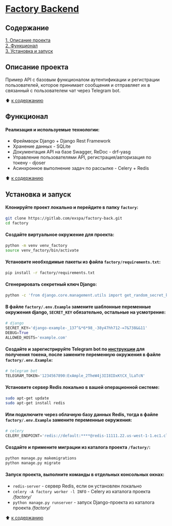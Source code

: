 # [Factory Backend]()


## Содержание

[1. Описание проекта](README.md#Описание-проекта)  
[2. Функционал](README.md#Функционал)  
[3. Установка и запуск](README.md#Установка-и-запуск)  


## Описание проекта

Пример API с базовым функционалом аутентификации и регистрации пользователей, которое принимает сообщения и отправляет их в связанный с пользователем чат через Telegram bot.

:arrow_up: [к содержанию](README.md#Содержание)


## Функционал

#### Реализация и используемые технологии:

- Фреймворк Django + Django Rest Framework
- Хранение данных - SQLite
- Документация API на базе Swagger, ReDoc - drf-yasg
- Управление пользователями API, регистрация/авторизация по токену - djoser
- Асинхронное выполнение задач по рассылке - Celery + Redis

:arrow_up: [к содержанию](README.md#Содержание)


## Установка и запуск

#### Клонируйте проект локально и перейдите в папку `factory`:

```bash
git clone https://gitlab.com/exspa/factory-back.git
cd factory
```

#### Создайте виртуальное окружение для проекта:

```bash
python -m venv venv_factory
source venv_factory/bin/activate
```

#### Установите необходимые пакеты из файла `factory/requirements.txt`:
```bash
pip install -r factory/requirements.txt 
```

#### Сгенерировать секретный ключ Django:

```bash
python -c 'from django.core.management.utils import get_random_secret_key; print(get_random_secret_key())'
```

#### В файле `factory/.env.Example` замените шаблонные переменные окружения django, `SECRET_KEY` обязательно, остальные на усмотрение:

```python
# django
SECRET_KEY='django-example-_137^&*6*98_-38y47hh712-=7&738&&11'
DEBUG=True
ALLOWED_HOSTS='example.com'
```

#### Создайте и зарегистрируйте Telegram bot по [инструкции](https://core.telegram.org/bots/features#botfather) для получения токена, после замените переменную окружения в файле `factory/.env.Example`:

```python
# telegram bot
TELEGRAM_TOKEN='1234567890:ExAmple_2TheW4j3II8IDxKtCX_lLaTcN'
```

#### Установите сервер Redis локально в вашей операционной системе:

```bash
sudo apt-get update  
sudo apt-get install redis  
```

#### Или подключите через облачную базу данных Redis, тогда в файле `factory/.env.Example` замените переменные окружения:

```python
# celery
CELERY_ENDPOINT='redis://default:****@redis-11111.22.us-west-1-1.ec1.cloud.example.com:11111'
```

#### Создайте и примените миграции из каталога проекта `/factory/`:
```bash
python manage.py makemigrations 
python manage.py migrate 
```

#### Запуск проекта, выполните команды в отдельных консольных окнах:

 - `redis-server` - сервер Redis, если он установлен локально  
 - `celery -A factory worker -l INFO` - Celery из каталога проекта */factory/*
 - `python manage.py runserver` - запуск Django-проекта из каталога проекта */factory/*

:arrow_up: [к содержанию](README.md#Содержание)